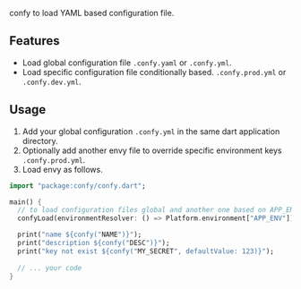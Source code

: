 confy to load YAML based configuration file.

## Features

* Load global configuration file `.confy.yaml` or `.confy.yml`.
* Load specific configuration file conditionally based. `.confy.prod.yml` or `.confy.dev.yml`.

## Usage

1. Add your global configuration `.confy.yml` in the same dart application directory.
2. Optionally add another envy file to override specific environment keys `.confy.prod.yml`.
3. Load envy as follows.

```dart
import "package:confy/confy.dart";

main() {
  // to load configuration files global and another one based on APP_ENV environment.
  confyLoad(environmentResolver: () => Platform.environment["APP_ENV"]);

  print("name ${confy("NAME")}");
  print("description ${confy("DESC")}");
  print("key not exist ${confy("MY_SECRET", defaultValue: 123)}");
  
  // ... your code
}
```

